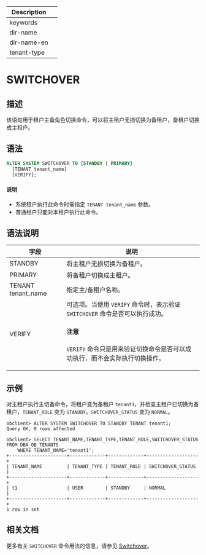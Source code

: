 | Description   |                 |
|---------------|-----------------|
| keywords      |                 |
| dir-name      |                 |
| dir-name-en   |                 |
| tenant-type   |                 |

# SWITCHOVER

## 描述

该语句用于租户主备角色切换命令，可以将主租户无损切换为备租户，备租户切换成主租户。

## 语法

```sql
ALTER SYSTEM SWITCHOVER TO {STANDBY | PRIMARY} 
  [TENANT tenant_name] 
  [VERIFY];
```

<main id="notice" type='explain'>
  <h4>说明</h4>
  <p><ul><li>系统租户执行此命令时需指定 <code>TENANT tenant_name</code> 参数。</li><li>普通租户只能对本租户执行此命令。</li></ul></p>
</main>

## 语法说明

|   **字段**  | **说明** |
| ----------- | -------- |
| STANDBY     | 将主租户无损切换为备租户。|
| PRIMARY     | 将备租户切换成主租户。|
| TENANT tenant_name | 指定主/备租户名称。|
| VERIFY      | 可选项。当使用 `VERIFY` 命令时，表示验证 `SWITCHOVER` 命令是否可以执行成功。 <main id="notice" type='notice'><h4>注意</h4><p><code>VERIFY</code> 命令只是用来验证切换命令是否可以成功执行，而不会实际执行切换操作。</p></main> |

## 示例

对主租户执行主切备命令，将租户变为备租户 `tenant1`，并检查主租户已切换为备租户，`TENANT_ROLE` 变为 `STANDBY`，`SWITCHOVER_STATUS` 变为 `NORMAL`。

```shell
obclient> ALTER SYSTEM SWITCHOVER TO STANDBY TENANT tenant1;
Query OK, 0 rows affected

obclient> SELECT TENANT_NAME,TENANT_TYPE,TENANT_ROLE,SWITCHOVER_STATUS FROM DBA_OB_TENANTS
    WHERE TENANT_NAME='tenant1';
+---------------------+-------------+-------------+-------------------+
| TENANT_NAME         | TENANT_TYPE | TENANT_ROLE | SWITCHOVER_STATUS |
+---------------------+-------------+-------------+-------------------+
| t1                  | USER        | STANDBY     | NORMAL            |
+---------------------+-------------+-------------+-------------------+
1 row in set
```

## 相关文档

更多有关 `SWITCHOVER` 命令用法的信息，请参见 [Switchover](../../../../../600.manage/400.high-availability/300.physical-standby-database-disaster-recovery/600.role-switch/200.perform-switchover.md)。
